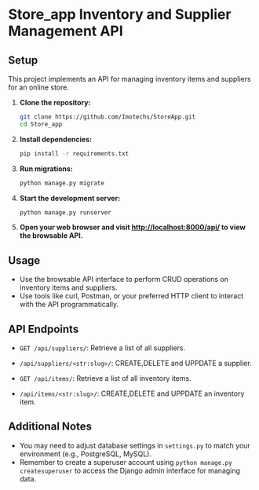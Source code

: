 # Store_app Inventory and Supplier Management API

## Setup

This project implements an API for managing inventory items and suppliers for an online store.


1. **Clone the repository:**

    ```bash
    git clone https://github.com/Imotechs/StoreApp.git
    cd Store_app
    ```

2. **Install dependencies:**

    ```bash
    pip install -r requirements.txt
    ```

3. **Run migrations:**

    ```bash
    python manage.py migrate
    ```

4. **Start the development server:**

    ```bash
    python manage.py runserver
    ```

5. **Open your web browser and visit [http://localhost:8000/api/](http://localhost:8000/api/) to view the browsable API.**

## Usage

- Use the browsable API interface to perform CRUD operations on inventory items and suppliers.
- Use tools like curl, Postman, or your preferred HTTP client to interact with the API programmatically.

## API Endpoints
- `GET /api/suppliers/`: Retrieve a list of all suppliers.
- `/api/suppliers/<str:slug>/`: CREATE,DELETE and UPPDATE a supplier.

- `GET /api/items/`: Retrieve a list of all inventory items.
- `/api/items/<str:slug>/`: CREATE,DELETE and UPPDATE an inventory item.



## Additional Notes

- You may need to adjust database settings in `settings.py` to match your environment (e.g., PostgreSQL, MySQL).
- Remember to create a superuser account using `python manage.py createsuperuser` to access the Django admin interface for managing data.
